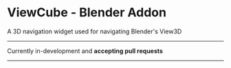 # ViewCube - Blender Addon
A 3D navigation widget used for navigating Blender's View3D

-----------
Currently in-development and **accepting pull requests**

-----------

